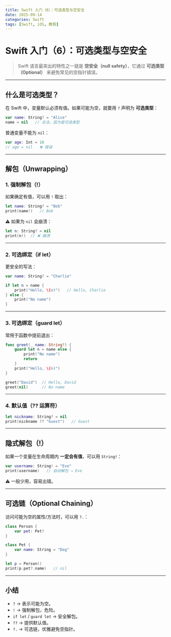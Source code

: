 ```yaml
---
title: Swift 入门（6）：可选类型与空安全
date: 2025-09-14
categories: Swift
tags: [Swift, iOS, 教程]
---
```


# Swift 入门（6）：可选类型与空安全

> Swift 语言最突出的特性之一就是 **空安全（null safety）**，它通过 **可选类型（Optional）** 来避免常见的空指针错误。

---

## 什么是可选类型？

在 Swift 中，变量默认必须有值。如果可能为空，就要用 `?` 声明为 **可选类型**：

```swift
var name: String? = "Alice"
name = nil   // 合法，因为是可选类型
```

普通变量不能为 `nil`：

```swift
var age: Int = 18
// age = nil   ❌ 错误
```

---

## 解包（Unwrapping）

### 1. 强制解包（!）

如果确定有值，可以用 `!` 取出：

```swift
let name: String? = "Bob"
print(name!)   // Bob
```

⚠️ 如果为 `nil` 会崩溃：

```swift
let n: String? = nil
print(n!)  // ❌ 崩溃
```

---

### 2. 可选绑定（if let）

更安全的写法：

```swift
var name: String? = "Charlie"

if let n = name {
    print("Hello, \(n)")   // Hello, Charlie
} else {
    print("No name")
}
```

---

### 3. 可选绑定（guard let）

常用于函数中提前退出：

```swift
func greet(_ name: String?) {
    guard let n = name else {
        print("No name")
        return
    }
    print("Hello, \(n)")
}

greet("David")  // Hello, David
greet(nil)      // No name
```

---

### 4. 默认值（?? 运算符）

```swift
let nickname: String? = nil
print(nickname ?? "Guest")   // Guest
```

---

## 隐式解包（!）

如果一个变量在生命周期内 **一定会有值**，可以用 `String!`：

```swift
var username: String! = "Eve"
print(username)   // 自动解包 → Eve
```

⚠️ 一般少用，容易出错。

---

## 可选链（Optional Chaining）

访问可能为空的属性/方法时，可以用 `?.`：

```swift
class Person {
    var pet: Pet?
}

class Pet {
    var name: String = "Dog"
}

let p = Person()
print(p.pet?.name)   // nil
```

---

## 小结

- `?` → 表示可能为空。
- `!` → 强制解包，危险。
- `if let` / `guard let` → 安全解包。
- `??` → 提供默认值。
- `?.` → 可选链，优雅避免空指针。
